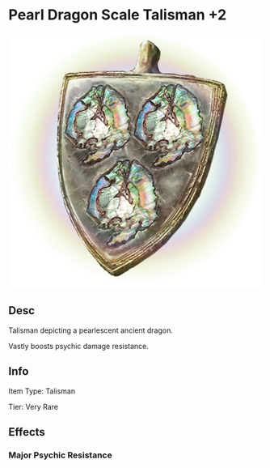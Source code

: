 # Pearl Dragon Scale Talisman +2

![Copyrighted Image](PearlDragonScaleTalisman+2.png)

## Desc

Talisman depicting a pearlescent ancient dragon.



Vastly boosts psychic damage resistance.

## Info

Item Type: Talisman

Tier: Very Rare

## Effects

### Major Psychic Resistance

